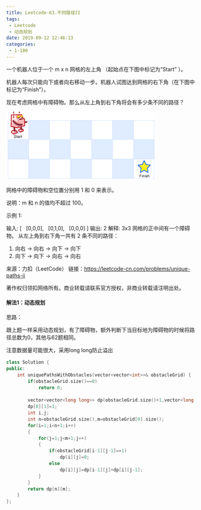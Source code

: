 ```yaml
---
title: Leetcode-63.不同路径II
tags:
 - Leetcode
 - 动态规划 
date: 2019-09-12 12:46:13
categories:
 - 1-100
---
```


一个机器人位于一个 m x n 网格的左上角 （起始点在下图中标记为“Start” ）。

机器人每次只能向下或者向右移动一步。机器人试图达到网格的右下角（在下图中标记为“Finish”）。

现在考虑网格中有障碍物。那么从左上角到右下角将会有多少条不同的路径？

![lc62](/../../../images/lc62.png)

网格中的障碍物和空位置分别用 1 和 0 来表示。

说明：m 和 n 的值均不超过 100。

<!--more-->

示例 1:

输入:
[
  [0,0,0],
  [0,1,0],
  [0,0,0]
]
输出: 2
解释:
3x3 网格的正中间有一个障碍物。
从左上角到右下角一共有 2 条不同的路径：
1. 向右 -> 向右 -> 向下 -> 向下
2. 向下 -> 向下 -> 向右 -> 向右

来源：力扣（LeetCode）
链接：https://leetcode-cn.com/problems/unique-paths-ii

著作权归领扣网络所有。商业转载请联系官方授权，非商业转载请注明出处。

#### 解法1：动态规划

思路：

跟上题一样采用动态规划，有了障碍物，额外判断下当目标地为障碍物的时候将路径总数为0，其他与62题相同。

注意数据量可能很大，采用long long防止溢出

```c++
class Solution {
public:
    int uniquePathsWithObstacles(vector<vector<int>>& obstacleGrid) {
        if(obstacleGrid.size()==0)
            return 0;
        
        vector<vector<long long>> dp(obstacleGrid.size()+1,vector<long long>(obstacleGrid[0].size()+1,0));
        dp[0][1]=1;
        int i,j;
        int n=obstacleGrid.size(),m=obstacleGrid[0].size();
        for(i=1;i<n+1;i++)
        {
            for(j=1;j<m+1;j++)
            {
                if(obstacleGrid[i-1][j-1]==1)
                    dp[i][j]=0;
                else
                    dp[i][j]=dp[i-1][j]+dp[i][j-1];
            }
        }
        return dp[n][m];
    }
};
```

